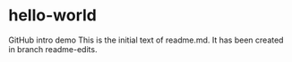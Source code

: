 # hello-world
GitHub intro demo
This is the initial text of readme.md.
It has been created in branch readme-edits.
